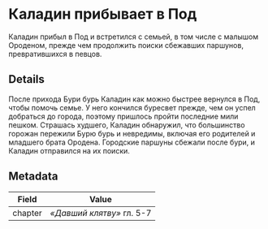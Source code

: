 # Каладин прибывает в Под
Каладин прибыл в Под и встретился с семьей, в том числе с малышом Ороденом, прежде чем продолжить поиски сбежавших паршунов, превратившихся в певцов.

## Details
После прихода Бури бурь Каладин как можно быстрее вернулся в Под, чтобы помочь семье. У него кончился буресвет прежде, чем он успел добраться до города, поэтому пришлось пройти последние мили пешком. Страшась худшего, Каладин обнаружил, что большинство горожан пережили Бурю бурь и невредимы, включая его родителей и младшего брата Ородена. Городские паршуны сбежали после бури, и Каладин отправился на их поиски.

## Metadata
| Field | Value |
| ----- | ----- |
| chapter | *«Давший клятву»* гл. 5-7 |
